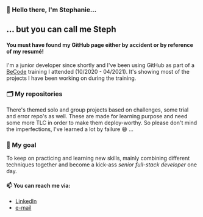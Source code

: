 ### 👋 Hello there, I'm Stephanie...
## ... but you can call me Steph

#### You must have found my GitHub page either by accident or by reference of my resumé!

I'm a junior developer since shortly and I've been using GitHub as part of a [BeCode](www.becode.org) training I attended (10/2020 - 04/2021).
It's showing most of the projects I have been working on during the training.

### 🗂️ My repositories

There's themed solo and group projects based on challenges, some trial and error repo's as well. 
These are made for learning purpose and need some more TLC in order to make them deploy-worthy. 
So please don't mind the imperfections, I've learned a lot by failure 😄 ...

### 🌱 My goal 

To keep on practicing and learning new skills, mainly combining different techniques together and become a kick-ass *senior full-stack developer* one day.

#### 📫 You can reach me via:
+ [LinkedIn](www.linkedin.com/in/stephanie-van-bockhaven)
+ [e-mail](stephanie.vanbockhaven@hotmail.com)

<!--
**Steeeeeph/Steeeeeph** is a ✨ _special_ ✨ repository because its `README.md` (this file) appears on your GitHub profile.

Here are some ideas to get you started:

- 🔭 I’m currently working on ...
- 🌱 I’m currently learning ...
- 👯 I’m looking to collaborate on ...
- 🤔 I’m looking for help with ...
- 💬 Ask me about ...
- 📫 How to reach me: ...
- 😄 Pronouns: ...
- ⚡ Fun fact: ...
-->
